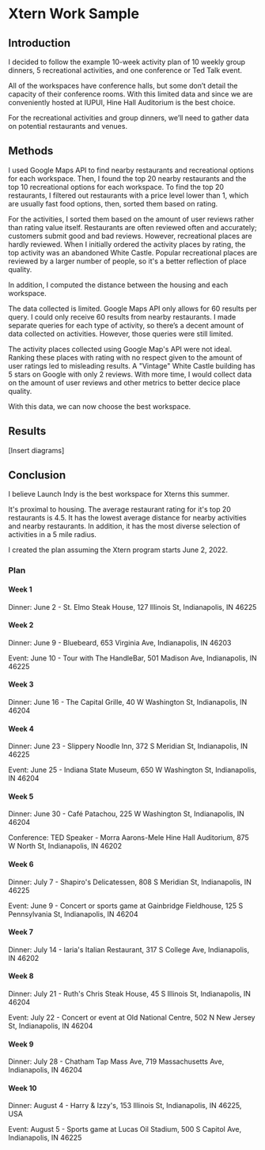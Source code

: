 # Xtern Work Sample

## Introduction

I decided to follow the example 10-week activity plan of 10 weekly group dinners, 5 recreational activities, and one conference or Ted Talk event.

All of the workspaces have conference halls, but some don’t detail the capacity of their conference rooms. With this limited data and since we are conveniently hosted at IUPUI, Hine Hall Auditorium is the best choice.

For the recreational activities and group dinners, we’ll need to gather data on potential restaurants and venues.

## Methods

I used Google Maps API to find nearby restaurants and recreational options for each workspace. Then, I found the top 20 nearby restaurants and the top 10 recreational options for each workspace. To find the top 20 restaurants, I filtered out restaurants with a price level lower than 1, which are usually fast food options, then, sorted them based on rating. 

For the activities, I sorted them based on the amount of user reviews rather than rating value itself. Restaurants are often reviewed often and accurately; customers submit good and bad reviews. However, recreational places are hardly reviewed. When I initially ordered the activity places by rating, the top activity was an abandoned White Castle. Popular recreational places are reviewed by a larger number of people, so it's a better reflection of place quality.

In addition, I computed the distance between the housing and each workspace.

The data collected is limited. Google Maps API only allows for 60 results per query. I could only receive 60 results from nearby restaurants. I made separate queries for each type of activity, so there’s a decent amount of data collected on activities. However, those queries were still limited.

The activity places collected using Google Map's API were not ideal. Ranking these places with rating with no respect given to the amount of user ratings led to misleading results. A "Vintage" White Castle building has 5 stars on Google with only 2 reviews. With more time, I would collect data on the amount of user reviews and other metrics to better decice place quality.

With this data, we can now choose the best workspace.

## Results

[Insert diagrams]

## Conclusion

I believe Launch Indy is the best workspace for Xterns this summer. 

It's proximal to housing. The average restaurant rating for it's top 20 restaurants is 4.5. It has the lowest average distance for nearby activities and nearby restaurants. In addition, it has the most diverse selection of activities in a 5 mile radius.

I created the plan assuming the Xtern program starts June 2, 2022.

### Plan

#### Week 1

Dinner:
June 2 - St. Elmo Steak House, 127 Illinois St, Indianapolis, IN 46225

#### Week 2

Dinner:
June 9 - Bluebeard, 653 Virginia Ave, Indianapolis, IN 46203	

Event:
June 10 - Tour with The HandleBar, 501 Madison Ave, Indianapolis, IN 46225

#### Week 3

Dinner:
June 16 - The Capital Grille, 40 W Washington St, Indianapolis, IN 46204

#### Week 4

Dinner:
June 23 - Slippery Noodle Inn, 372 S Meridian St, Indianapolis, IN 46225	

Event:
June 25 - Indiana State Museum, 650 W Washington St, Indianapolis, IN 46204

#### Week 5

Dinner:
June 30 - Café Patachou, 225 W Washington St, Indianapolis, IN 46204

Conference:
TED Speaker - Morra Aarons-Mele
Hine Hall Auditorium, 875 W North St, Indianapolis, IN 46202

#### Week 6

Dinner:
July 7 - Shapiro's Delicatessen, 808 S Meridian St, Indianapolis, IN 46225

Event:
June 9 - Concert or sports game at Gainbridge Fieldhouse, 125 S Pennsylvania St, Indianapolis, IN 46204

#### Week 7

Dinner:
July 14 - Iaria's Italian Restaurant, 317 S College Ave, Indianapolis, IN 46202

#### Week 8

Dinner:
July 21 - Ruth's Chris Steak House, 45 S Illinois St, Indianapolis, IN 46204

Event:
July 22 - Concert or event at Old National Centre, 502 N New Jersey St, Indianapolis, IN 46204

#### Week 9

Dinner:
July 28 - Chatham Tap Mass Ave, 719 Massachusetts Ave, Indianapolis, IN 46204

#### Week 10

Dinner:
August 4 - Harry & Izzy's, 153 Illinois St, Indianapolis, IN 46225, USA	

Event:
August 5 - Sports game at Lucas Oil Stadium, 500 S Capitol Ave, Indianapolis, IN 46225
